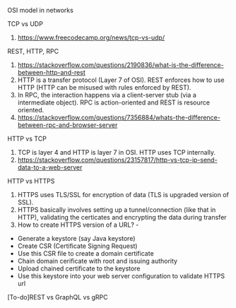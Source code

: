
OSI model in networks

TCP vs UDP
1. https://www.freecodecamp.org/news/tcp-vs-udp/

REST, HTTP, RPC 
1. https://stackoverflow.com/questions/2190836/what-is-the-difference-between-http-and-rest
2. HTTP is a transfer protocol (Layer 7 of OSI). REST enforces how to use HTTP (HTTP can be misused with rules enforced by REST).
4. In RPC, the interaction happens via a client-server stub (via a intermediate object). RPC is action-oriented and REST is resource oriented.
5. https://stackoverflow.com/questions/7356884/whats-the-difference-between-rpc-and-browser-server

HTTP vs TCP
1. TCP is layer 4 and HTTP is layer 7 in OSI. HTTP uses TCP internally. 
2. https://stackoverflow.com/questions/23157817/http-vs-tcp-ip-send-data-to-a-web-server 

HTTP vs HTTPS
1. HTTPS uses TLS/SSL for encryption of data (TLS is upgraded version of SSL). 
2. HTTPS basically involves setting up a tunnel/connection (like that in HTTP), validating the certicates and encrypting the data during transfer  
3. How to create HTTPS version of a URL? - 
  - Generate a keystore (say Java keystore)
  - Create CSR (Certificate Signing Request) 
  - Use this CSR file to create a domain certificate 
  - Chain domain cerificate with root and issuing authority 
  - Upload chained certificate to the keystore
  - Use this keystore into your web server configuration to validate HTTPS url

[To-do]REST vs GraphQL vs gRPC
